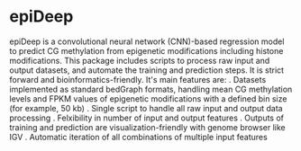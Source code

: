 # epiDeep

epiDeep is a convolutional neural network (CNN)-based regression model to predict CG methylation from epigenetic modifications including histone modifications. This package includes scripts to process raw input and output datasets, and automate the training and prediction steps. It is strict forward and bioinformatics-friendly. It's main features are:
. Datasets implemented as standard bedGraph formats, handling mean CG methylation levels and FPKM values of epigenetic modifications with a defined bin size (for example, 50 kb)
. Single script to handle all raw input and output data processing
. Felxibility in number of input and output features
. Outputs of training and prediction are visualization-friendly with genome browser like IGV
. Automatic iteration of all combinations of multiple input features
